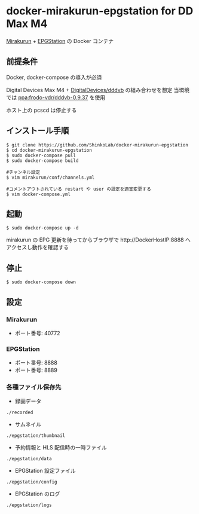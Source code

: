docker-mirakurun-epgstation for DD Max M4
====

[Mirakurun](https://github.com/Chinachu/Mirakurun) + [EPGStation](https://github.com/l3tnun/EPGStation) の Docker コンテナ

## 前提条件

Docker, docker-compose の導入が必須

Digital Devices Max M4 + [DigitalDevices/dddvb](https://github.com/DigitalDevices/dddvb) の組み合わせを想定
当環境では [ppa:frodo-vdr/dddvb-0.9.37](https://launchpad.net/~frodo-vdr/+archive/ubuntu/dddvb-0.9.37) を使用

ホスト上の pcscd は停止する

## インストール手順

```
$ git clone https://github.com/ShinkoLab/docker-mirakurun-epgstation
$ cd docker-mirakurun-epgstation
$ sudo docker-compose pull
$ sudo docker-compose build

#チャンネル設定
$ vim mirakurun/conf/channels.yml

#コメントアウトされている restart や user の設定を適宜変更する
$ vim docker-compose.yml
```

## 起動

```
$ sudo docker-compose up -d
```
mirakurun の EPG 更新を待ってからブラウザで http://DockerHostIP:8888 へアクセスし動作を確認する

## 停止

```
$ sudo docker-compose down
```

## 設定

### Mirakurun

* ポート番号: 40772

### EPGStation

* ポート番号: 8888
* ポート番号: 8889

### 各種ファイル保存先

* 録画データ

```./recorded```

* サムネイル

```./epgstation/thumbnail```

* 予約情報と HLS 配信時の一時ファイル

```./epgstation/data```

* EPGStation 設定ファイル

```./epgstation/config```

* EPGStation のログ

```./epgstation/logs```
